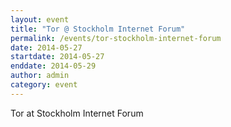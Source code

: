 ```yaml
---
layout: event
title: "Tor @ Stockholm Internet Forum"
permalink: /events/tor-stockholm-internet-forum
date: 2014-05-27
startdate: 2014-05-27
enddate: 2014-05-29
author: admin
category: event
---
```


Tor at Stockholm Internet Forum

